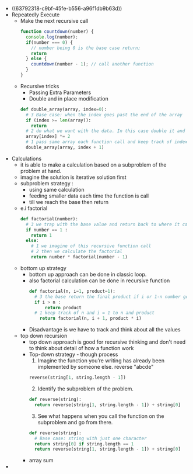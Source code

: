 - ((63792318-c9bf-45fe-b556-a96f1db9b63d))
- Repeatedly Execute
	- Make the next recursive call
	  ```js
	  function countdown(number) { 
	    console.log(number); 
	    if(number === 0) { 
	      // number being 0 is the base case return;
	      return
	    } else { 
	      countdown(number - 1); // call another function
	    }
	  }
	  ```
	- Recursive tricks
	  * Passing Extra Parameters
	  * Double and in place modification
	  ```python
	  def double_array(array, index=0):
	    # 3 Base case: when the index goes past the end of the array 
	    if (index >= len(array)): 
	      return 
	    # 2 do what we want with the data. In this case double it and assign back into array
	    array[index] *= 2 
	    # 1 pass same array each function call and keep track of index value
	    double_array(array, index + 1)
	  ```
- Calculations
	- it is able to make a calculation based on a subproblem of the problem at hand.
	- imagine the solution is iterative solution first
	- subproblem strategy : 
	  * using same calculation 
	  * feeding smaller data each time the function is call
	  * till we reach the base then return
	- e.i factorial
	  ```python
	  def factorial(number):
	    # 3 we trap with the base value and return back to where it came from
	    if number == 1 :
	      return 1 
	    else:
	      # 1 we imagine of this recursive function call
	      # 2 then we calculate the factorial
	      return number * factorial(number - 1) 
	  ```
	- bottom up strategy
		- bottom up approach can be done in classic loop.
		- also factorial calculation can be done in recursive function
		  ```python
		  def factorial(n, i=1, product=1):
		  	# 3 the base return the final product if i or 1-n number got larger than n
		   	if i > n :
		        return product
		  	# 1 keep track of n and i = 1 to n and product
		      return factorial(n, i + 1, product * i)
		  ```
		- Disadvantage is we have to track and think about all the values
	- top down recursion
		- top down approach is good for recursive thinking and don't need to think about detail of how a function work
		- Top-down strategy - though process
		  1. Imagine the function you’re writing has already been implemented by someone else.
		  reverse "abcde"
		  ```python
		  reverse(string[1, string.length - 1])
		  ```
		  2. Identify the subproblem of the problem.
		  ```python
		  def reverse(string):
		  	return reverse(string[1, string.length - 1]) + string[0]
		  ```
		  3. See what happens when you call the function on the subproblem and go from there.
		  ```python
		  def reverse(string):
		   	# Base case: string with just one character 
		   	return string[0] if string.length == 1 
		  	return reverse(string[1, string.length - 1]) + string[0]
		  ```
		- array sum
-